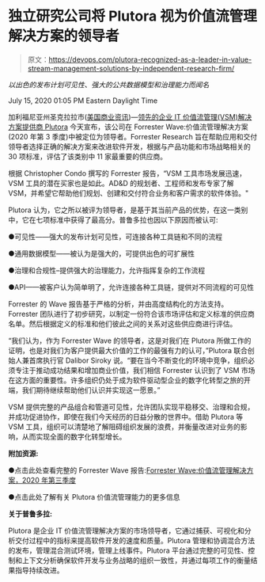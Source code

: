 # 独立研究公司将 Plutora 视为价值流管理解决方案的领导者

> 原文：<https://devops.com/plutora-recognized-as-a-leader-in-value-stream-management-solutions-by-independent-research-firm/>

*以出色的发布计划可见性、强大的公共数据模型和治理能力而闻名*

<time datetime="2020-07-15T17:05:00Z">July 15, 2020 01:05 PM Eastern Daylight Time</time>

加利福尼亚州圣克拉拉市([美国商业资讯](https://www.businesswire.com/))—[领先的企业 IT 价值流管理(VSM)解决方案提供商 Plutora](https://cts.businesswire.com/ct/CT?id=smartlink&url=https%3A%2F%2Fwww.plutora.com%2F&esheet=52250742&newsitemid=20200715005759&lan=en-US&anchor=Plutora&index=1&md5=02f08ed878a5d3bece362e59f5e87ee7) 今天宣布，该公司在 Forrester Wave:价值流管理解决方案(2020 年第 3 季度)中被定位为领导者。Forrester Research 旨在帮助应用和交付领导者选择正确的解决方案来改进软件开发，根据与产品功能和市场战略相关的 30 项标准，评估了该类别中 11 家最重要的供应商。

根据 Christopher Condo 撰写的 Forrester 报告，“VSM 工具市场发展迅速，VSM 工具的潜在买家也是如此。AD&D 的规划者、工程师和发布专家了解 VSM，并希望它帮助他们规划、创建和交付符合业务和客户需求的软件体验。"

Plutora 认为，它之所以被评为领导者，是基于其当前产品的优势，在这一类别中，它在七项标准中获得了最高分。普鲁多拉也因以下原因而被认可:

●可见性——强大的发布计划可见性，可连接各种工具链和不同的流程

●通用数据模型——被认为是强大的，可提供出色的可扩展性

●治理和合规性–提供强大的治理能力，允许指挥复杂的工作流程

●API——被客户认为简单明了，允许连接各种工具链，提供对不同流程的可见性

Forrester 的 Wave 报告基于严格的分析，并由高度结构化的方法支持。Forrester 团队进行了初步研究，以制定一份符合该市场评估和定义标准的供应商名单。然后根据定义的标准和他们彼此之间的关系对这些供应商进行评估。

“我们认为，作为 Forrester Wave 的领导者，这是对我们在 Plutora 所做工作的证明，也是对我们为客户提供最大价值的工作的最强有力的认可，”Plutora 联合创始人兼首席执行官 Dalibor Siroky 说。“要在当今不断变化的环境中竞争，组织必须专注于推动成功结果和增加商业价值，我们相信 Forrester 认识到了 VSM 市场在这方面的重要性。许多组织仍处于成为软件驱动型企业的数字化转型之旅的开端，我们期待继续帮助他们认识并实现这一愿景。”

VSM 提供完整的产品组合和管道可见性，允许团队实现平稳移交、治理和合规，并成功促进协作，即使在我们今天经历的日益分散的世界中。借助 Plutora 等 VSM 工具，组织可以清楚地了解阻碍组织发展的浪费，并衡量改进对业务的影响，从而实现全面的数字化转型增长。

**附加资源:**

●点击此处查看完整的 Forrester Wave 报告:[Forrester Wave:价值流管理解决方案，2020 年第三季度](https://cts.businesswire.com/ct/CT?id=smartlink&url=http%3A%2F%2Fgo.plutora.com%2Fforrester-value-stream-management&esheet=52250742&newsitemid=20200715005759&lan=en-US&anchor=The+Forrester+Wave%26%238482%3B%3A+Value+Stream+Management+Solutions%2C+Q3+2020&index=2&md5=e47ecf19950399a16b3fa33ea05886c3)

●点击此处了解有关 Plutora 价值流管理能力的更多信息

**关于普鲁多拉:**

Plutora 是企业 IT 价值流管理解决方案的市场领导者，它通过捕获、可视化和分析交付过程中的指标来提高软件开发的速度和质量。Plutora 管理和协调混合方法的发布，管理混合测试环境，管理上线事件。Plutora 平台通过完整的可见性、控制和上下文分析确保软件开发与业务战略的组织一致性，并通过每项工作的衡量结果指导持续改进。
